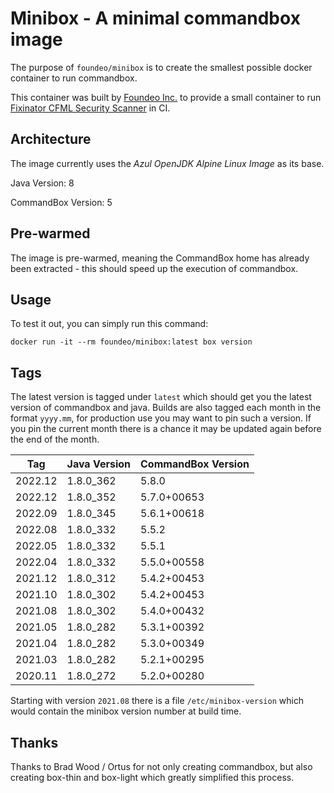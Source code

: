 # Minibox - A minimal commandbox image

The purpose of `foundeo/minibox` is to create the smallest possible docker container to run commandbox.

This container was built by [Foundeo Inc.](https://foundeo.com/) to provide a small container to run [Fixinator CFML Security Scanner](https://fixinator.app/) in CI.

## Architecture

The image currently uses the _Azul OpenJDK Alpine Linux Image_ as its base.

Java Version: 8

CommandBox Version: 5

## Pre-warmed

The image is pre-warmed, meaning the CommandBox home has already been extracted - this should speed up the execution of commandbox.

## Usage

To test it out, you can simply run this command:

	docker run -it --rm foundeo/minibox:latest box version

## Tags

The latest version is tagged under `latest` which should get you the latest version of commandbox and java. Builds are also tagged each month in the format `yyyy.mm`, for production use you may want to pin such a version. If you pin the current month there is a chance it may be updated again before the end of the month.

| Tag           | Java Version  | CommandBox Version |
| ------------- | ------------- | ------------------ |
| 2022.12       | 1.8.0_362     | 5.8.0              |
| 2022.12       | 1.8.0_352     | 5.7.0+00653        |
| 2022.09       | 1.8.0_345     | 5.6.1+00618        |
| 2022.08       | 1.8.0_332     | 5.5.2              |
| 2022.05       | 1.8.0_332     | 5.5.1              |
| 2022.04       | 1.8.0_332     | 5.5.0+00558        |
| 2021.12       | 1.8.0_312     | 5.4.2+00453        |
| 2021.10       | 1.8.0_302     | 5.4.2+00453        |
| 2021.08       | 1.8.0_302     | 5.4.0+00432        |
| 2021.05       | 1.8.0_282     | 5.3.1+00392        |
| 2021.04       | 1.8.0_282     | 5.3.0+00349        |
| 2021.03       | 1.8.0_282     | 5.2.1+00295        |
| 2020.11       | 1.8.0_272     | 5.2.0+00280        |

Starting with version `2021.08` there is a file `/etc/minibox-version` which would contain the minibox version number at build time. 


## Thanks

Thanks to Brad Wood / Ortus for not only creating commandbox, but also creating box-thin and box-light which greatly simplified this process.
